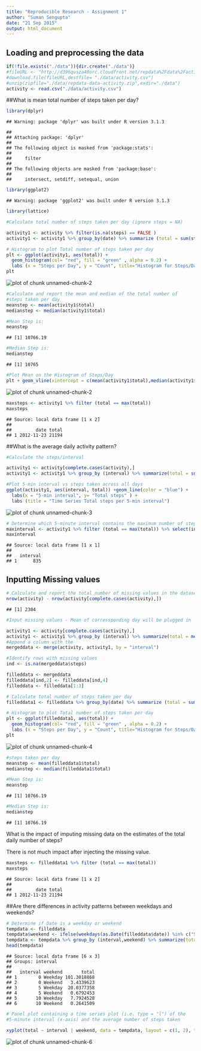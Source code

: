 ```yaml
---
title: "Reproducible Research - Assignment 1"
author: "Suman Sengupta"
date: "21 Sep 2015"
output: html_document
---
```


## Loading and preprocessing the data


```r
if(!file.exists("./data")){dir.create("./data")}
#fileURL <- "http://d396qusza40orc.cloudfront.net/repdata%2Fdata%2Factivity.zip"
#download.file(fileURL,destfile= "./data/activity.csv")
#unzip(zipfile="./data/repdata-data-activity.zip",exdir="./data")
activity <- read.csv("./data/activity.csv")
```

##What is mean total number of steps taken per day?


```r
library(dplyr)
```

```
## Warning: package 'dplyr' was built under R version 3.1.3
```

```
## 
## Attaching package: 'dplyr'
## 
## The following object is masked from 'package:stats':
## 
##     filter
## 
## The following objects are masked from 'package:base':
## 
##     intersect, setdiff, setequal, union
```

```r
library(ggplot2)
```

```
## Warning: package 'ggplot2' was built under R version 3.1.3
```

```r
library(lattice)

#Calculate total number of steps taken per day (ignore steps = NA)

activity1 <- activity %>% filter(is.na(steps) == FALSE )
activity1 <- activity1 %>% group_by(date) %>% summarize (total = sum(steps))

# Histogram to plot Total number of steps taken per day 
plt <- ggplot(activity1, aes(total)) + 
  geom_histogram(col= "red", fill = "green" , alpha = 0.2) + 
  labs (x = "Steps per Day", y = "Count", title="Histogram for Steps/Day")
plt
```

![plot of chunk unnamed-chunk-2](figure/unnamed-chunk-2-1.png) 

```r
#Calculate and report the mean and median of the total number of 
#steps taken per day
meanstep <- mean(activity1$total)
medianstep <- median(activity1$total)

#Mean Step is:
meanstep
```

```
## [1] 10766.19
```

```r
#Median Step is:
medianstep
```

```
## [1] 10765
```

```r
#Plot Mean on the Histogram of Steps/Day
plt + geom_vline(xintercept = c(mean(activity1$total),median(activity1$total)), colour="blue")
```

![plot of chunk unnamed-chunk-2](figure/unnamed-chunk-2-2.png) 

```r
maxsteps <- activity1 %>% filter (total == max(total)) 
maxsteps
```

```
## Source: local data frame [1 x 2]
## 
##         date total
## 1 2012-11-23 21194
```

##What is the average daily activity pattern?

```r
#Calculate the steps/interval

activity1 <- activity[complete.cases(activity),]
activity1 <- activity1 %>% group_by (interval) %>% summarize(total = sum(steps))

#Plot 5-min interval vs steps taken across all days
ggplot(activity1, aes(interval, total)) +geom_line(color = "blue") +
  labs(x = "5-min interval", y= "Total steps" ) +
  labs (title = "Time Series Total steps per 5-min interval")
```

![plot of chunk unnamed-chunk-3](figure/unnamed-chunk-3-1.png) 

```r
# Determine which 5-minute interval contains the maximum number of steps
maxinterval <- activity1 %>% filter (total == max(total)) %>% select(interval)
maxinterval
```

```
## Source: local data frame [1 x 1]
## 
##   interval
## 1      835
```

## Inputting Missing values


```r
# Calculate and report the total number of missing values in the dataset
nrow(activity) - nrow(activity[complete.cases(activity),])
```

```
## [1] 2304
```

```r
#Input missing values - Mean of corressponding day will be plugged in

activity1 <- activity[complete.cases(activity),]
activity1 <- activity1 %>% group_by (interval) %>% summarize(total = mean(steps))
#Append a column with the 
mergeddata <- merge(activity, activity1, by = "interval")

#Identify rows with missing values
ind <- is.na(mergeddata$steps)

filleddata <- mergeddata
filleddata[ind,2] <- filleddata[ind,4]
filleddata <- filleddata[1:3]

# Calculate total number of steps taken per day
filleddata1 <- filleddata %>% group_by(date) %>% summarize (total = sum(steps))

# Histogram to plot Total number of steps taken per day 
plt <- ggplot(filleddata1, aes(total)) + 
  geom_histogram(col= "red", fill = "green" , alpha = 0.2) + 
  labs (x = "Steps per Day", y = "Count", title="Histogram for Steps/Day")
plt
```

![plot of chunk unnamed-chunk-4](figure/unnamed-chunk-4-1.png) 

```r
#steps taken per day
meanstep <- mean(filleddata1$total)
medianstep <- median(filleddata1$total)

#Mean Step is:
meanstep
```

```
## [1] 10766.19
```

```r
#Median Step is:
medianstep
```

```
## [1] 10766.19
```
What is the impact of imputing missing data on the estimates of the total daily number of steps?

There is not much impact after injecting the missing value.


```r
maxsteps <- filleddata1 %>% filter (total == max(total)) 
maxsteps
```

```
## Source: local data frame [1 x 2]
## 
##         date total
## 1 2012-11-23 21194
```
##Are there differences in activity patterns between weekdays and weekends?


```r
# Determine if Date is a weekday or weekend
tempdata <- filleddata
tempdata$weekend <- ifelse(weekdays(as.Date(filleddata$date)) %in% c("Saturday", "Sunday"), "Weekend", "Weekday")
tempdata <- tempdata %>% group_by (interval,weekend) %>% summarize(total = sum(steps))
head(tempdata)
```

```
## Source: local data frame [6 x 3]
## Groups: interval
## 
##   interval weekend       total
## 1        0 Weekday 101.3018868
## 2        0 Weekend   3.4339623
## 3        5 Weekday  20.0377358
## 4        5 Weekend   0.6792453
## 5       10 Weekday   7.7924528
## 6       10 Weekend   0.2641509
```

```r
# Panel plot containing a time series plot (i.e. type = "l") of the 
#5-minute interval (x-axis) and the average number of steps taken

xyplot(total ~ interval | weekend, data = tempdata, layout = c(1, 2), type = "l")
```

![plot of chunk unnamed-chunk-6](figure/unnamed-chunk-6-1.png) 


